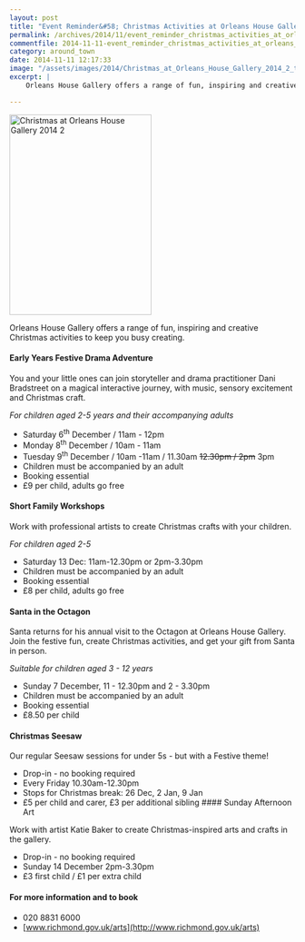 ```yaml
---
layout: post
title: "Event Reminder&#58; Christmas Activities at Orleans House Gallery - 2014"
permalink: /archives/2014/11/event_reminder_christmas_activities_at_orleans_hou.html
commentfile: 2014-11-11-event_reminder_christmas_activities_at_orleans_hou
category: around_town
date: 2014-11-11 12:17:33
image: "/assets/images/2014/Christmas_at_Orleans_House_Gallery_2014_2_thumb.jpg"
excerpt: |
    Orleans House Gallery offers a range of fun, inspiring and creative Christmas activities to keep you busy creating.

---
```


<a href="/assets/images/2014/Christmas_at_Orleans_House_Gallery_2014_2.jpg" title="See larger version of - Christmas at Orleans House Gallery 2014 2"><img src="/assets/images/2014/Christmas_at_Orleans_House_Gallery_2014_2_thumb.jpg" width="250" height="353" alt="Christmas at Orleans House Gallery 2014 2" class="right" /></a>

Orleans House Gallery offers a range of fun, inspiring and creative Christmas activities to keep you busy creating.

#### Early Years Festive Drama Adventure

You and your little ones can join storyteller and drama practitioner Dani Bradstreet on a magical interactive journey, with music, sensory excitement and Christmas craft.

*For children aged 2-5 years and their accompanying adults*

-   Saturday 6<sup>th</sup> December / 11am - 12pm
-   Monday 8<sup>th</sup> December / 10am - 11am
-   Tuesday 9<sup>th</sup> December / 10am -11am / 11.30am ~~12.30pm / 2pm~~ 3pm
-   Children must be accompanied by an adult
-   Booking essential
-   £9 per child, adults go free

#### Short Family Workshops

Work with professional artists to create Christmas crafts with your children.

*For children aged 2-5*

-   Saturday 13 Dec: 11am-12.30pm or 2pm-3.30pm
-   Children must be accompanied by an adult
-   Booking essential
-   £8 per child, adults go free

#### Santa in the Octagon

Santa returns for his annual visit to the Octagon at Orleans House Gallery. Join the festive fun, create Christmas activities, and get your gift from Santa in person.

*Suitable for children aged 3 - 12 years*

-   Sunday 7 December, 11 - 12.30pm and 2 - 3.30pm
-   Children must be accompanied by an adult
-   Booking essential
-   £8.50 per child

#### Christmas Seesaw

Our regular Seesaw sessions for under 5s - but with a Festive theme!

-   Drop-in - no booking required
-   Every Friday 10.30am-12.30pm
-   Stops for Christmas break: 26 Dec, 2 Jan, 9 Jan
-   £5 per child and carer, £3 per additional sibling #### Sunday Afternoon Art

Work with artist Katie Baker to create Christmas-inspired arts and crafts in the gallery.

-   Drop-in - no booking required
-   Sunday 14 December 2pm-3.30pm
-   £3 first child / £1 per extra child

#### For more information and to book

-   020 8831 6000
-   [www.richmond.gov.uk/arts](http://www.richmond.gov.uk/arts)
